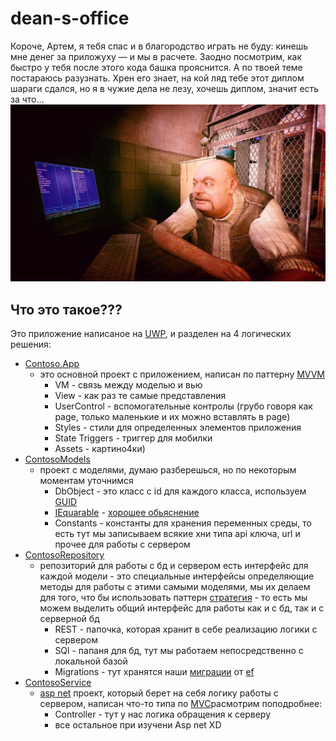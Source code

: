 
# dean-s-office
Короче, Артем, я тебя спас и в благородство играть не буду: кинешь мне денег за приложуху — и мы в расчете. Заодно посмотрим, как быстро у тебя после этого кода башка прояснится. А по твоей теме постараюсь разузнать. Хрен его знает, на кой ляд тебе этот диплом шараги сдался, но я в чужие дела не лезу, хочешь диплом, значит есть за что...
![alt text](ContosoApp/Assets/J8B8Dm-PhD0oG9nF3L69BOLZLbFTjsR0TjzVYQPbb0IQ7J7qfnAIogN-5AjgCnV9JjGtnU67nqQX04hum5UO5-KC-93uyoXtKV5JWYq-rBbljbtxBpyB9tq4UrTC32iQUW_F_-50G7YUK3-I4Mhytuy5agCAZZOunkxDPc8AmnJlBWtY4AXUeiISVZYesrTf7BgocZRAnHoM.jpg)
## Что это такое???
Это приложение написаное на [UWP](//metanit.com/sharp/uwp/1.1.php), и разделен на 4 логических решения:
- [Contoso.App](Contoso.EFCoreCLIHelper)
  - это основной проект с приложением, написан по паттерну [MVVM](//metanit.com/sharp/wpf/22.1.php)
    - VM - связь между моделью и вью
    - View - как раз те самые представления
    - UserControl - вспомогательные контролы (грубо говоря как page, только маленькие и их можно вставлять в page)
    - Styles - стили для определенных элементов приложения
    - State Triggers - триггер для мобилки
    - Assets - картино4ки)
- [ContosoModels](ContosoModels)
  - проект с моделями, думаю разберешься, но по некоторым моментам уточнимся
    -  DbObject - это класс с id для каждого класса, используем [GUID](https://ru.wikipedia.org/wiki/GUID)
    -  [IEquarable](https://docs.microsoft.com/ru-ru/dotnet/api/system.iequatable-1?view=netframework-4.8) - [хорошее обьяснение](https://ru.stackoverflow.com/questions/841939/%D0%97%D0%B0%D1%87%D0%B5%D0%BC-%D0%BC%D1%8B-%D1%80%D0%B5%D0%B0%D0%BB%D0%B8%D0%B7%D0%BE%D0%B2%D1%8B%D0%B2%D0%B0%D0%B5%D0%BC-iequatablet-%D0%B5%D1%81%D0%BB%D0%B8-equals-%D0%B5%D1%81%D1%82%D1%8C-%D0%B2-object)
    -  Constants - константы для хранения переменных среды, то есть тут мы записываем всякие хни типа api ключа, url и прочее для работы с сервером
- [ContosoRepository](ContosoRepository)
  - репозиторий для работы с бд и сервером  есть интерфейс для каждой модели - это специальные интерфейсы определяющие методы для работы с этими самыми моделями, мы их делаем для того, что бы использовать паттерн [стратегия](https://refactoring.guru/ru/design-patterns/strategy) - то есть мы можем выделить общий интерфейс для работы как и с бд, так и с серверной бд
    - REST - папочка, которая хранит в себе реализацию логики с сервером
    - SQl - папаня для бд, тут мы работаем непосредственно с локальной базой
    - Migrations - тут хранятся наши [миграции](https://metanit.com/sharp/entityframework/3.12.php) от [ef](https://metanit.com/sharp/entityframework/)
- [ContosoService](ContosoService)
  - [asp net](https://metanit.com/sharp/aspnet5/) проект, который берет на себя логику работы с сервером, написан что-то типа по [MVC](https://ru.wikipedia.org/wiki/Model-View-Controller)расмотрим поподробнее:
    - Controller - тут у нас логика обращения к серверу
    - все остальное при изучени Asp net XD
